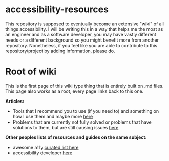 # accessibility-resources

This repository is supposed to eventually become an extensive "wiki" of all things accessibility. I will be writing this in a way that helps me the most as an engineer and as a software developer, you may have vastly different needs or a different background so you might benefit more from another repository. Nonetheless, if you feel like you are able to contribute to this repository/project by adding information, please do.

# Root of wiki

This is the first page of this wiki type thing that is entirely built on .md files. This page also works as a root, every page links back to this one.

**Articles:**
- Tools that I recommend you to use (if you need to) and something on how I use them and maybe more [here](https://github.com/vilppes/accessibility-resources/blob/main/topics/TOOLS.md)
- Problems that are currently not fully solved or problems that have solutions to them, but are still causing issues [here](https://github.com/vilppes/accessibility-resources/blob/main/topics/PROBLEMS.md)

**Other peoples lists of resources and guides on the same subject:**
- awesome a11y [curated list here](https://github.com/brunopulis/awesome-a11y)
- accessibility developer [here](https://www.accessibility-developer-guide.com/introduction/how-to-use/)